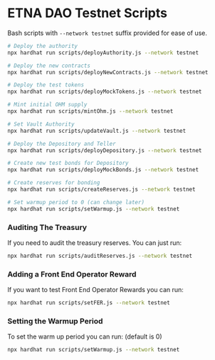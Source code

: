 # ETNA DAO Testnet Scripts

Bash scripts with `--network testnet` suffix provided for ease of use.

```bash
# Deploy the authority
npx hardhat run scripts/deployAuthority.js --network testnet

# Deploy the new contracts
npx hardhat run scripts/deployNewContracts.js --network testnet

# Deploy the test tokens
npx hardhat run scripts/deployMockTokens.js --network testnet

# Mint initial OHM supply
npx hardhat run scripts/mintOhm.js --network testnet

# Set Vault Authority
npx hardhat run scripts/updateVault.js --network testnet

# Deploy the Depository and Teller
npx hardhat run scripts/deployDepository.js --network testnet

# Create new test bonds for Depository
npx hardhat run scripts/deployMockBonds.js --network testnet

# Create reserves for bonding
npx hardhat run scripts/createReserves.js --network testnet

# Set warmup period to 0 (can change later)
npx hardhat run scripts/setWarmup.js --network testnet
```

### Auditing The Treasury

If you need to audit the treasury reserves. You can just run:

```bash
npx hardhat run scripts/auditReserves.js --network testnet
```

### Adding a Front End Operator Reward

If you want to test Front End Operator Rewards you can run:


```bash
npx hardhat run scripts/setFER.js --network testnet
```

### Setting the Warmup Period

To set the warm up period you can run: (default is 0)

```bash
npx hardhat run scripts/setWarmup.js --network testnet
```